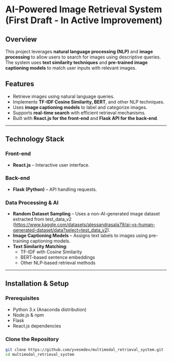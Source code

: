# AI-Powered Image Retrieval System (First Draft - In Active Improvement)

## Overview

This project leverages **natural language processing (NLP)** and **image processing** to allow users to search for images using descriptive queries. The system uses **text similarity techniques** and **pre-trained image captioning models** to match user inputs with relevant images.

## Features

- Retrieve images using natural language queries.
- Implements **TF-IDF Cosine Similarity, BERT**, and other NLP techniques.
- Uses **image captioning models** to label and categorize images.
- Supports **real-time search** with efficient retrieval mechanisms.
- Built with **React.js for the front-end** and **Flask API for the back-end**.

---

## **Technology Stack**

### Front-end
- **React.js** – Interactive user interface.

### Back-end
- **Flask (Python)** – API handling requests.

### Data Processing & AI
- **Random Dataset Sampling** – Uses a non-AI-generated image dataset extracted from test_data_v2 (https://www.kaggle.com/datasets/alessandrasala79/ai-vs-human-generated-dataset/data?select=test_data_v2).
- **Image Captioning Models** – Assigns text labels to images using pre-training captioning models.
- **Text Similarity Matching**:
  - TF-IDF with Cosine Similarity
  - BERT-based sentence embeddings
  - Other NLP-based retrieval methods

---

## **Installation & Setup**

### **Prerequisites**
- Python 3.x (Anaconda distribution)
- Node.js & npm
- Flask
- React.js dependencies

### **Clone the Repository**
```sh
git clone https://github.com/yvesmdev/multimodal_retrieval_system.git
cd multimodal_retrieval_system
